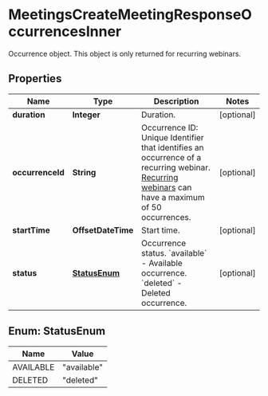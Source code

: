 

# MeetingsCreateMeetingResponseOccurrencesInner

Occurrence object. This object is only returned for recurring webinars.

## Properties

| Name | Type | Description | Notes |
|------------ | ------------- | ------------- | -------------|
|**duration** | **Integer** | Duration. |  [optional] |
|**occurrenceId** | **String** | Occurrence ID: Unique Identifier that identifies an occurrence of a recurring webinar. [Recurring webinars](https://support.zoom.us/hc/en-us/articles/216354763-How-to-Schedule-A-Recurring-Webinar) can have a maximum of 50 occurrences. |  [optional] |
|**startTime** | **OffsetDateTime** | Start time. |  [optional] |
|**status** | [**StatusEnum**](#StatusEnum) | Occurrence status.   &#x60;available&#x60; - Available occurrence.    &#x60;deleted&#x60; -  Deleted occurrence. |  [optional] |



## Enum: StatusEnum

| Name | Value |
|---- | -----|
| AVAILABLE | &quot;available&quot; |
| DELETED | &quot;deleted&quot; |




